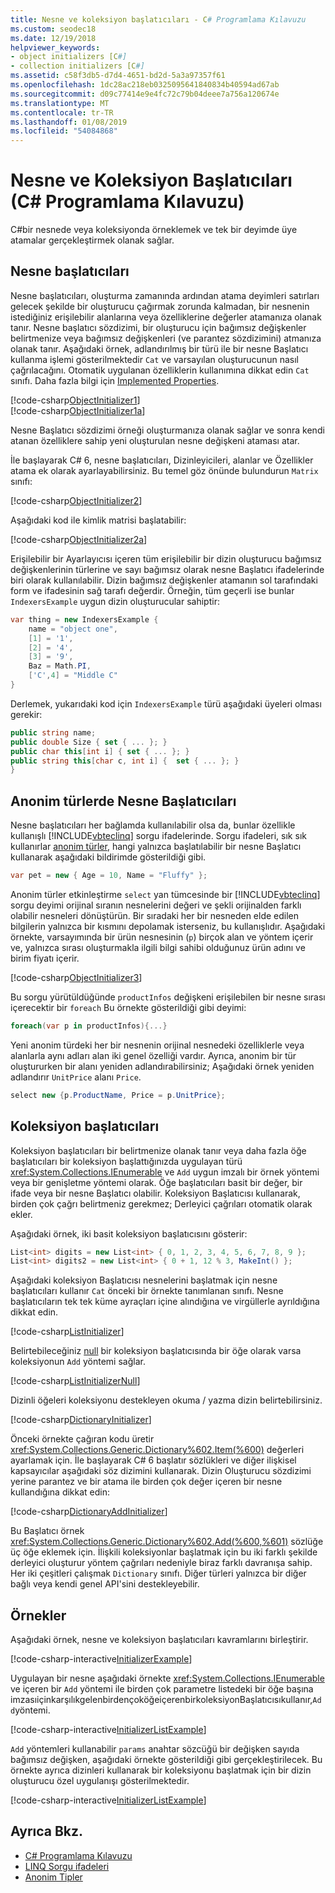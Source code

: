 ```yaml
---
title: Nesne ve koleksiyon başlatıcıları - C# Programlama Kılavuzu
ms.custom: seodec18
ms.date: 12/19/2018
helpviewer_keywords:
- object initializers [C#]
- collection initializers [C#]
ms.assetid: c58f3db5-d7d4-4651-bd2d-5a3a97357f61
ms.openlocfilehash: 1dc28ac218eb0325095641840834b40594ad67ab
ms.sourcegitcommit: d09c77414e9e4fc72c79b04deee7a756a120674e
ms.translationtype: MT
ms.contentlocale: tr-TR
ms.lasthandoff: 01/08/2019
ms.locfileid: "54084868"
---
```

# <a name="object-and-collection-initializers-c-programming-guide"></a>Nesne ve Koleksiyon Başlatıcıları (C# Programlama Kılavuzu)

C#bir nesnede veya koleksiyonda örneklemek ve tek bir deyimde üye atamalar gerçekleştirmek olanak sağlar.

## <a name="object-initializers"></a>Nesne başlatıcıları

Nesne başlatıcıları, oluşturma zamanında ardından atama deyimleri satırları gelecek şekilde bir oluşturucu çağırmak zorunda kalmadan, bir nesnenin istediğiniz erişilebilir alanlarına veya özelliklerine değerler atamanıza olanak tanır. Nesne başlatıcı sözdizimi, bir oluşturucu için bağımsız değişkenler belirtmenize veya bağımsız değişkenleri (ve parantez sözdizimini) atmanıza olanak tanır.  Aşağıdaki örnek, adlandırılmış bir türü ile bir nesne Başlatıcı kullanma işlemi gösterilmektedir `Cat` ve varsayılan oluşturucunun nasıl çağrılacağını. Otomatik uygulanan özelliklerin kullanımına dikkat edin `Cat` sınıfı. Daha fazla bilgi için [Implemented Properties](auto-implemented-properties.md).  
  
[!code-csharp[ObjectInitializer1](../../../../samples/snippets/csharp/programming-guide/classes-and-structs/object-collection-initializers/BasicObjectInitializers.cs#CatDeclaration)]  
[!code-csharp[ObjectInitializer1a](../../../../samples/snippets/csharp/programming-guide/classes-and-structs/object-collection-initializers/BasicObjectInitializers.cs#ObjectPropertyInitialization)]  
 
Nesne Başlatıcı sözdizimi örneği oluşturmanıza olanak sağlar ve sonra kendi atanan özelliklere sahip yeni oluşturulan nesne değişkeni ataması atar.

İle başlayarak C# 6, nesne başlatıcıları, Dizinleyicileri, alanlar ve Özellikler atama ek olarak ayarlayabilirsiniz. Bu temel göz önünde bulundurun `Matrix` sınıfı:

[!code-csharp[ObjectInitializer2](../../../../samples/snippets/csharp/programming-guide/classes-and-structs/object-collection-initializers/BasicObjectInitializers.cs#MatrixDeclaration)]  

Aşağıdaki kod ile kimlik matrisi başlatabilir:

[!code-csharp[ObjectInitializer2a](../../../../samples/snippets/csharp/programming-guide/classes-and-structs/object-collection-initializers/BasicObjectInitializers.cs#MatrixInitialization)]  

Erişilebilir bir Ayarlayıcısı içeren tüm erişilebilir bir dizin oluşturucu bağımsız değişkenlerinin türlerine ve sayı bağımsız olarak nesne Başlatıcı ifadelerinde biri olarak kullanılabilir. Dizin bağımsız değişkenler atamanın sol tarafındaki form ve ifadesinin sağ tarafı değerdir.  Örneğin, tüm geçerli ise bunlar `IndexersExample` uygun dizin oluşturucular sahiptir:

```csharp
var thing = new IndexersExample {
    name = "object one",
    [1] = '1',
    [2] = '4',
    [3] = '9',
    Baz = Math.PI,
    ['C',4] = "Middle C"
}
```

Derlemek, yukarıdaki kod için `IndexersExample` türü aşağıdaki üyeleri olması gerekir:

```csharp
public string name;
public double Size { set { ... }; }
public char this[int i] { set { ... }; }
public string this[char c, int i] {  set { ... }; }
}
```

## <a name="object-initializers-with-anonymous-types"></a>Anonim türlerde Nesne Başlatıcıları

Nesne başlatıcıları her bağlamda kullanılabilir olsa da, bunlar özellikle kullanışlı [!INCLUDE[vbteclinq](~/includes/vbteclinq-md.md)] sorgu ifadelerinde. Sorgu ifadeleri, sık sık kullanırlar [anonim türler](../../../csharp/programming-guide/classes-and-structs/anonymous-types.md), hangi yalnızca başlatılabilir bir nesne Başlatıcı kullanarak aşağıdaki bildirimde gösterildiği gibi.  

```csharp
var pet = new { Age = 10, Name = "Fluffy" };  
```

Anonim türler etkinleştirme `select` yan tümcesinde bir [!INCLUDE[vbteclinq](~/includes/vbteclinq-md.md)] sorgu deyimi orijinal sıranın nesnelerini değeri ve şekli orijinalden farklı olabilir nesneleri dönüştürün. Bir sıradaki her bir nesneden elde edilen bilgilerin yalnızca bir kısmını depolamak isterseniz, bu kullanışlıdır. Aşağıdaki örnekte, varsayımında bir ürün nesnesinin (`p`) birçok alan ve yöntem içerir ve, yalnızca sırası oluşturmakla ilgili bilgi sahibi olduğunuz ürün adını ve birim fiyatı içerir.  
  
[!code-csharp[ObjectInitializer3](../../../../samples/snippets/csharp/programming-guide/classes-and-structs/object-collection-initializers/BasicObjectInitializers.cs#AnonymousUse)]  

Bu sorgu yürütüldüğünde `productInfos` değişkeni erişilebilen bir nesne sırası içerecektir bir `foreach` Bu örnekte gösterildiği gibi deyimi:  

```csharp
foreach(var p in productInfos){...}  
```

Yeni anonim türdeki her bir nesnenin orijinal nesnedeki özelliklerle veya alanlarla aynı adları alan iki genel özelliği vardır. Ayrıca, anonim bir tür oluştururken bir alanı yeniden adlandırabilirsiniz; Aşağıdaki örnek yeniden adlandırır `UnitPrice` alanı `Price`.  

```csharp
select new {p.ProductName, Price = p.UnitPrice};  
```

## <a name="collection-initializers"></a>Koleksiyon başlatıcıları

Koleksiyon başlatıcıları bir belirtmenize olanak tanır veya daha fazla öğe başlatıcıları bir koleksiyon başlattığınızda uygulayan türü <xref:System.Collections.IEnumerable> ve `Add` uygun imzalı bir örnek yöntemi veya bir genişletme yöntemi olarak. Öğe başlatıcıları basit bir değer, bir ifade veya bir nesne Başlatıcı olabilir. Koleksiyon Başlatıcısı kullanarak, birden çok çağrı belirtmeniz gerekmez; Derleyici çağrıları otomatik olarak ekler.  
  
Aşağıdaki örnek, iki basit koleksiyon başlatıcısını gösterir:  

```csharp
List<int> digits = new List<int> { 0, 1, 2, 3, 4, 5, 6, 7, 8, 9 };  
List<int> digits2 = new List<int> { 0 + 1, 12 % 3, MakeInt() };  
```

Aşağıdaki koleksiyon Başlatıcısı nesnelerini başlatmak için nesne başlatıcıları kullanır `Cat` önceki bir örnekte tanımlanan sınıfı. Nesne başlatıcıların tek tek küme ayraçları içine alındığına ve virgüllerle ayrıldığına dikkat edin.  
  
[!code-csharp[ListInitializer](../../../../samples/snippets/csharp/programming-guide/classes-and-structs/object-collection-initializers/BasicObjectInitializers.cs#ListInitializer)]  
  
Belirtebileceğiniz [null](../../language-reference/keywords/null.md) bir koleksiyon başlatıcısında bir öğe olarak varsa koleksiyonun `Add` yöntemi sağlar.  
  
[!code-csharp[ListInitializerNull](../../../../samples/snippets/csharp/programming-guide/classes-and-structs/object-collection-initializers/BasicObjectInitializers.cs#ListInitialerWithNull)]  
  
 Dizinli öğeleri koleksiyonu destekleyen okuma / yazma dizin belirtebilirsiniz.
  
[!code-csharp[DictionaryInitializer](../../../../samples/snippets/csharp/programming-guide/classes-and-structs/object-collection-initializers/BasicObjectInitializers.cs#DictionaryIndexerInitializer)]  

Önceki örnekte çağıran kodu üretir <xref:System.Collections.Generic.Dictionary%602.Item(%600)> değerleri ayarlamak için. İle başlayarak C# 6 başlatır sözlükleri ve diğer ilişkisel kapsayıcılar aşağıdaki söz dizimini kullanarak. Dizin Oluşturucu sözdizimi yerine parantez ve bir atama ile birden çok değer içeren bir nesne kullandığına dikkat edin:

[!code-csharp[DictionaryAddInitializer](../../../../samples/snippets/csharp/programming-guide/classes-and-structs/object-collection-initializers/BasicObjectInitializers.cs#DictionaryAddInitializer)]  

Bu Başlatıcı örnek <xref:System.Collections.Generic.Dictionary%602.Add(%600,%601)> sözlüğe üç öğe eklemek için. İlişkili koleksiyonlar başlatmak için bu iki farklı şekilde derleyici oluşturur yöntem çağrıları nedeniyle biraz farklı davranışa sahip. Her iki çeşitleri çalışmak `Dictionary` sınıfı. Diğer türleri yalnızca bir diğer bağlı veya kendi genel API'sini destekleyebilir.

## <a name="examples"></a>Örnekler

Aşağıdaki örnek, nesne ve koleksiyon başlatıcıları kavramlarını birleştirir.

[!code-csharp-interactive[InitializerExample](../../../../samples/snippets/csharp/programming-guide/classes-and-structs/object-collection-initializers/BasicObjectInitializers.cs#FullExample)]  

Uygulayan bir nesne aşağıdaki örnekte <xref:System.Collections.IEnumerable> ve içeren bir `Add` yöntemi ile birden çok parametre listedeki bir öğe başına imzasıiçinkarşılıkgelenbirdençoköğeiçerenbirkoleksiyonBaşlatıcısıkullanır,`Add`yöntemi.

[!code-csharp-interactive[InitializerListExample](../../../../samples/snippets/csharp/programming-guide/classes-and-structs/object-collection-initializers/BasicObjectInitializers.cs#FullListExample)]  

`Add` yöntemleri kullanabilir `params` anahtar sözcüğü bir değişken sayıda bağımsız değişken, aşağıdaki örnekte gösterildiği gibi gerçekleştirilecek. Bu örnekte ayrıca dizinleri kullanarak bir koleksiyonu başlatmak için bir dizin oluşturucu özel uygulanışı gösterilmektedir.

[!code-csharp-interactive[InitializerListExample](../../../../samples/snippets/csharp/programming-guide/classes-and-structs/object-collection-initializers/BasicObjectInitializers.cs#FullDictionaryInitializer)]  

## <a name="see-also"></a>Ayrıca Bkz.

- [C# Programlama Kılavuzu](../index.md)  
- [LINQ Sorgu ifadeleri](../linq-query-expressions/index.md)  
- [Anonim Tipler](anonymous-types.md)
